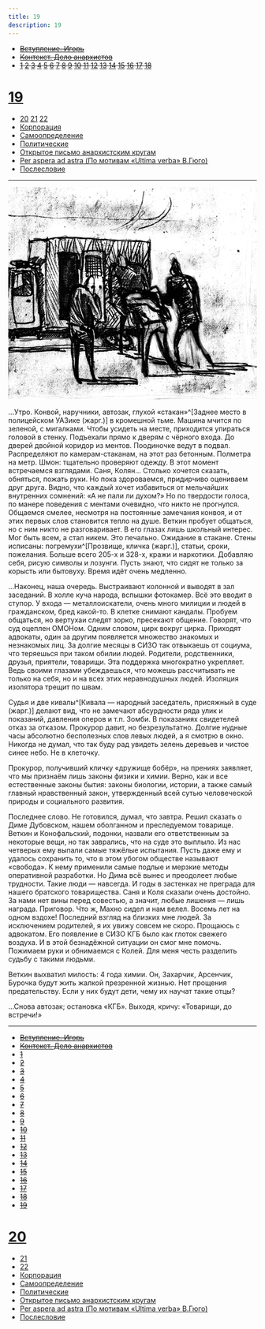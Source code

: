 ```yaml
---
title: 19
description: 19
---
```


- ~~[Вступление. Игорь](./1.md)~~
- ~~[Контекст. Дело анархистов](./2.md)~~
- ~~[1](./3.md)  [2](./4.md)  [3](./5.md)  [4](./6.md)  [5](./7.md)  [6](./8.md)  [7](./9.md)  [8](./10.md)  [9](./11.md)  [10](./12.md)  [11](./13.md)  [12](./14.md)  [13](./15.md)  [14](./16.md)  [15](./17.md)  [16](./18.md)  [17](./19.md)  [18](./20.md)~~
# [19](./21.md)  
- [20](./22.md)  [21](./23.md)  [22](./24.md)
- [Корпорация](./25.md)
- [Самоопределение](./26.md)
- [Политические](./27.md)
- [Открытое письмо анархистским кругам](./28.md)
- [Per aspera ad astra (По мотивам «Ultima verba» В.Гюго)](./29.md)
- [Послесловие](./30.md)

---

![](./img/8.png)

…Утро. Конвой, наручники, автозак, глухой «стакан»^[Заднее место в полицейском УАЗике (жарг.)] в кромешной тьме. Машина мчится по зеленой, с мигалками. Чтобы усидеть на месте, приходится упираться головой в стенку. Подъехали прямо к дверям с чёрного входа. До дверей двойной коридор из ментов. Поодиночке ведут в подвал. Распределяют по камерам-стаканам, на этот раз бетонным. Полметра на метр. Шмон: тщательно проверяют одежду. В этот момент встречаемся взглядами. Саня, Колян… Столько хочется сказать, обняться, пожать руки. Но пока здороваемся, придирчиво оцениваем друг друга. Видно, что каждый хочет избавиться от мельчайших внутренних сомнений: «А не пали ли духом?» Но по твердости голоса, по манере поведения с ментами очевидно, что никто не прогнулся. Общаемся смелее, несмотря на постоянные замечания конвоя, и от этих первых слов становится тепло на душе. Веткин пробует общаться, но с ним никто не разговаривает. В его глазах лишь школьный интерес. Мог быть всем, а стал никем. Это печально. Ожидание в стакане. Стены исписаны: погремухи^[Прозвище, кличка (жарг.)], статьи, сроки, пожелания. Больше всего 205-х и 328-х, кражи и наркотики. Добавляю себя, рисую символы и лозунги. Пусть знают, что сидят не только за корысть или бытовуху. Время идёт очень медленно.

…Наконец, наша очередь. Выстраивают колонной и выводят в зал заседаний. В холле куча народа, вспышки фотокамер. Всё это вводит в ступор. У входа — металлоискатели, очень много милиции и людей в гражданском, бред какой-то. В клетке снимают кандалы. Пробуем общаться, но вертухаи следят зорко, пресекают общение. Говорят, что суд оцеплен ОМОНом. Одним словом, цирк вокруг цирка. Приходят адвокаты, один за другим появляется множество знакомых и незнакомых лиц. За долгие месяцы в СИЗО так отвыкаешь от социума, что теряешься при таком обилии людей. Родители, родственники, друзья, приятели, товарищи. Эта поддержка многократно укрепляет. Ведь своими глазами убеждаешься, что можешь рассчитывать не только на себя, но и на всех этих неравнодушных людей. Изоляция изолятора трещит по швам.

Судья и две кивалы^[Кивала — народный заседатель, присяжный в суде (жарг.)] делают вид, что не замечают абсурдности ряда улик и показаний, давления оперов и т.п. Зомби. В показаниях свидетелей отказ за отказом. Прокурор давит, но безрезультатно. Долгие нудные часы абсолютно бесполезных слов левых людей, а я смотрю в окно. Никогда не думал, что так буду рад увидеть зелень деревьев и чистое синее небо. Не в клеточку.

Прокурор, получивший кличку «дружище бобёр», на прениях заявляет, что мы признаём лишь законы физики и химии. Верно, как и все естественные законы бытия: законы биологии, истории, а также самый главный нравственный закон, утвержденный всей сутью человеческой природы и социального развития.

Последнее слово. Не готовился, думал, что завтра. Решил сказать о Диме Дубовском, нашем оболганном и преследуемом товарище. Веткин и Конофальский, подонки, назвали его ответственным за некоторые вещи, но так заврались, что на суде это выплыло. Из нас четверых ему выпали самые тяжёлые испытания. Пусть даже ему и удалось сохранить то, что в этом убогом обществе называют «свобода». К нему применили самые подлые и мерзкие методы оперативной разработки. Но Дима всё вынес и преодолеет любые трудности. Такие люди — навсегда. И годы в застенках не преграда для нашего братского товарищества. Саня и Коля сказали очень достойно. За нами нет вины перед совестью, а значит, любые лишения — лишь награда. Приговор. Что ж, Махно сидел и нам велел. Восемь лет на одном вздохе! Последний взгляд на близких мне людей. За исключением родителей, я их увижу совсем не скоро. Прощаюсь с адвокатом. Его появление в ­СИЗО КГБ было как глоток свежего воздуха. И в этой безнадёжной ситуации он смог мне помочь. Пожимаем руки и обнимаемся с Колей. Для меня честь разделить судьбу с такими людьми.

Веткин выхватил милость: 4 года химии. Он, Захарчик, Арсенчик, Бурочка будут жить жалкой презренной жизнью. Нет прощения предательству. Если у них будут дети, чему их научат такие отцы?

…Снова автозак; остановка «КГБ». Выходя, кричу: «Товарищи, до встречи!»

---

- ~~[Вступление. Игорь](./1.md)~~
- ~~[Контекст. Дело анархистов](./2.md)~~
- ~~[1](./3.md)~~
- ~~[2](./4.md)~~
- ~~[3](./5.md)~~
- ~~[4](./6.md)~~
- ~~[5](./7.md)~~
- ~~[6](./8.md)~~
- ~~[7](./9.md)~~
- ~~[8](./10.md)~~
- ~~[9](./11.md)~~
- ~~[10](./12.md)~~
- ~~[11](./13.md)~~
- ~~[12](./14.md)~~
- ~~[13](./15.md)~~
- ~~[14](./16.md)~~
- ~~[15](./17.md)~~
- ~~[16](./18.md)~~
- ~~[17](./19.md)~~
- ~~[18](./20.md)~~
- ~~[19](./21.md)~~
# [20](./22.md)
- [21](./23.md)
- [22](./24.md)
- [Корпорация](./25.md)
- [Самоопределение](./26.md)
- [Политические](./27.md)
- [Открытое письмо анархистским кругам](./28.md)
- [Per aspera ad astra (По мотивам «Ultima verba» В.Гюго)](./29.md)
- [Послесловие](./30.md)
